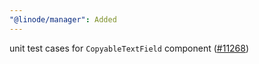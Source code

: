 ```yaml
---
"@linode/manager": Added
---
```


unit test cases for `CopyableTextField` component ([#11268](https://github.com/linode/manager/pull/11268))
